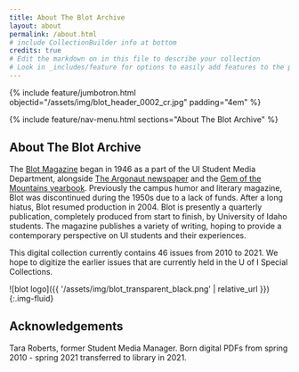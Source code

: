 ```yaml
---
title: About The Blot Archive
layout: about
permalink: /about.html
# include CollectionBuilder info at bottom
credits: true
# Edit the markdown on in this file to describe your collection
# Look in _includes/feature for options to easily add features to the page
---
```


{% include feature/jumbotron.html objectid="/assets/img/blot_header_0002_cr.jpg" padding="4em" %} 

{% include feature/nav-menu.html sections="About The Blot Archive" %}

## About The Blot Archive

The [Blot Magazine](https://www.blotmagazine.com/) began in 1946 as a part of the UI Student Media Department, alongside [The Argonaut newspaper](https://www.uiargonaut.com/) and the [Gem of the Mountains yearbook](https://www.lib.uidaho.edu/digital/gem/). Previously the campus humor and literary magazine, Blot was discontinued during the 1950s due to a lack of funds. After a long hiatus, Blot resumed production in 2004. Blot is presently a quarterly publication, completely produced from start to finish, by University of Idaho students. The magazine publishes a variety of writing, hoping to provide a contemporary perspective on UI students and their experiences.

This digital collection currently contains 46 issues from 2010 to 2021. We hope to digitize the earlier issues that are currently held in the U of I Special Collections. 


![blot logo]({{ '/assets/img/blot_transparent_black.png' | relative_url }}){:.img-fluid}

## Acknowledgements

Tara Roberts, former Student Media Manager.
Born digital PDFs from spring 2010 - spring 2021 transferred to library in 2021.
